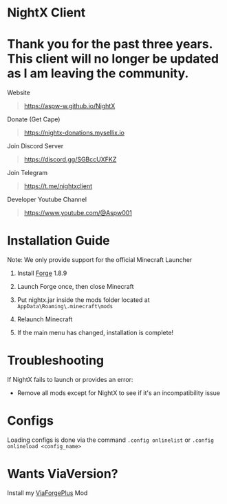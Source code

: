 # NightX Client
# Thank you for the past three years. This client will no longer be updated as I am leaving the community.

Website
> https://aspw-w.github.io/NightX

Donate (Get Cape)
> https://nightx-donations.mysellix.io

Join Discord Server
> https://discord.gg/SGBccUXFKZ

Join Telegram
> https://t.me/nightxclient

Developer Youtube Channel
> https://www.youtube.com/@Aspw001

# Installation Guide

Note: We only provide support for the official Minecraft Launcher

1. Install [Forge](https://files.minecraftforge.net/net/minecraftforge/forge/index_1.8.9.html) 1.8.9

2. Launch Forge once, then close Minecraft

3. Put nightx.jar inside the mods folder located at `AppData\Roaming\.minecraft\mods`

4. Relaunch Minecraft

5. If the main menu has changed, installation is complete!

# Troubleshooting

If NightX fails to launch or provides an error:

- Remove all mods except for NightX to see if it's an incompatibility issue

# Configs
Loading configs is done via the command `.config onlinelist` or `.config onlineload <config_name>`

# Wants ViaVersion?
Install my [ViaForgePlus](https://aspw-w.github.io/ViaForgePlus) Mod
